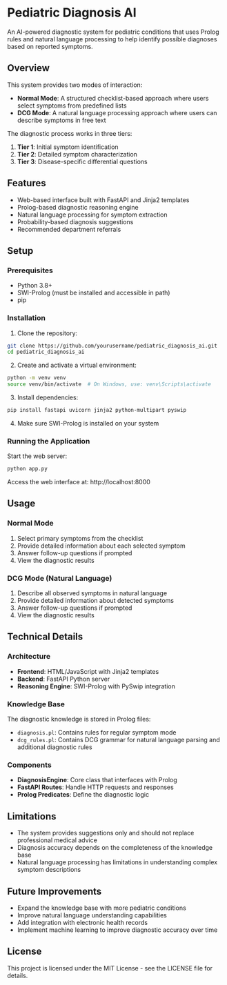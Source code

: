 # Pediatric Diagnosis AI

An AI-powered diagnostic system for pediatric conditions that uses Prolog rules and natural language processing to help identify possible diagnoses based on reported symptoms.

## Overview

This system provides two modes of interaction:
- **Normal Mode**: A structured checklist-based approach where users select symptoms from predefined lists
- **DCG Mode**: A natural language processing approach where users can describe symptoms in free text

The diagnostic process works in three tiers:
1. **Tier 1**: Initial symptom identification
2. **Tier 2**: Detailed symptom characterization
3. **Tier 3**: Disease-specific differential questions

## Features

- Web-based interface built with FastAPI and Jinja2 templates
- Prolog-based diagnostic reasoning engine
- Natural language processing for symptom extraction
- Probability-based diagnosis suggestions
- Recommended department referrals

## Setup

### Prerequisites

- Python 3.8+
- SWI-Prolog (must be installed and accessible in path)
- pip

### Installation

1. Clone the repository:
```bash
git clone https://github.com/yourusername/pediatric_diagnosis_ai.git
cd pediatric_diagnosis_ai
```

2. Create and activate a virtual environment:
```bash
python -m venv venv
source venv/bin/activate  # On Windows, use: venv\Scripts\activate
```

3. Install dependencies:
```bash
pip install fastapi uvicorn jinja2 python-multipart pyswip
```

4. Make sure SWI-Prolog is installed on your system

### Running the Application

Start the web server:
```bash
python app.py
```

Access the web interface at: http://localhost:8000

## Usage

### Normal Mode

1. Select primary symptoms from the checklist
2. Provide detailed information about each selected symptom
3. Answer follow-up questions if prompted
4. View the diagnostic results

### DCG Mode (Natural Language)

1. Describe all observed symptoms in natural language
2. Provide detailed information about detected symptoms
3. Answer follow-up questions if prompted
4. View the diagnostic results

## Technical Details

### Architecture

- **Frontend**: HTML/JavaScript with Jinja2 templates
- **Backend**: FastAPI Python server
- **Reasoning Engine**: SWI-Prolog with PySwip integration

### Knowledge Base

The diagnostic knowledge is stored in Prolog files:
- `diagnosis.pl`: Contains rules for regular symptom mode
- `dcg_rules.pl`: Contains DCG grammar for natural language parsing and additional diagnostic rules

### Components

- **DiagnosisEngine**: Core class that interfaces with Prolog
- **FastAPI Routes**: Handle HTTP requests and responses
- **Prolog Predicates**: Define the diagnostic logic

## Limitations

- The system provides suggestions only and should not replace professional medical advice
- Diagnosis accuracy depends on the completeness of the knowledge base
- Natural language processing has limitations in understanding complex symptom descriptions

## Future Improvements

- Expand the knowledge base with more pediatric conditions
- Improve natural language understanding capabilities
- Add integration with electronic health records
- Implement machine learning to improve diagnostic accuracy over time

## License

This project is licensed under the MIT License - see the LICENSE file for details.
